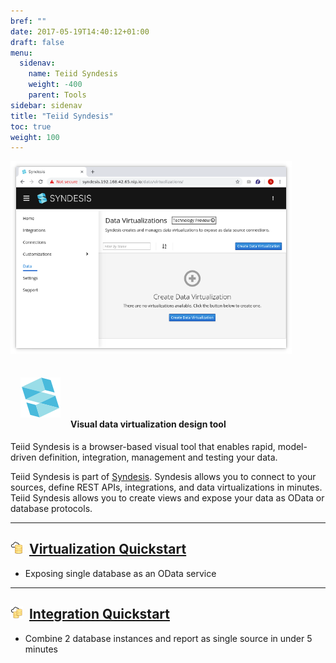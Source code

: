 ```yaml
---
bref: ""
date: 2017-05-19T14:40:12+01:00
draft: false
menu:
  sidenav:
    name: Teiid Syndesis
    weight: -400
    parent: Tools
sidebar: sidenav
title: "Teiid Syndesis"
toc: true
weight: 100
---
```


<div class="full-width-feature text-center mt-2 mt-md-5">
  <div class="container">
    <div class="row align-items-center">
      <div class="col-xs-12 col-sm-12 col-md-6 col-lg-6 push-md-6 mb-2">
        <img width="450" class="screenshot" src="/images/ts-home.png" alt="Teiid Syndesis Home"/>
      </div>
      <div class="col-xs-12 col-sm-12 col-md-6 col-lg-6 pull-md-6">
        <h4>
          <img style="padding:1rem" src="/images/syndesis_icon_32.svg" />Visual data virtualization design tool
        </h4>
        <p class="lead">
          Teiid Syndesis is a browser-based visual tool that enables rapid, model-driven definition, integration, management and testing your data.

Teiid Syndesis is part of <a href="https://syndesis.io/">Syndesis</a>.  Syndesis allows you to connect to your sources, define REST APIs, integrations, and data virtualizations in minutes.  Teiid Syndesis allows you to create views and expose your data as OData or database protocols.
        </p>
      </div>
    </div>
  </div>
</div>

---

## <img src="/images/datavirt-logo.png"> <img> [Virtualization Quickstart](./virtualization)

- Exposing single database as an OData service

---

## <img src="/images/dataintegration-icon.png"> <img> [Integration Quickstart](./integration)

- Combine 2 database instances and report as single source in under 5 minutes
